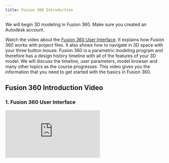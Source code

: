 ```yaml
---
title: Fusion 360 Introduction
---
```


We will begin 3D modeling in Fusion 360. Make sure you created an Autodesk account.

Watch the video about the [Fusion 360 User Interface](https://youtu.be/YjaxBbTY3kc). It explains how Fusion 360 works with project files. It also shows how to navigate in 3D space with your three button mouse. Fusion 360 is a parametric modeling program and therefore has a design history timeline with all of the features of your 3D model. We will discuss the timeline, user parameters, model browser and many other topics as the course progresses. This video gives you the information that you need to get started with the basics in Fusion 360.

## Fusion 360 Introduction Video

<div class="tutorial-video-grid">

<div class="video-card">

### 1. Fusion 360 User Interface

<div class="iframe-16-9-container"><iframe class="youTubeIframe" src="https://www.youtube.com/embed/YjaxBbTY3kc" width="300" height="150" frameborder="0" allowfullscreen="allowfullscreen"></iframe></div>

</div>
</div>
